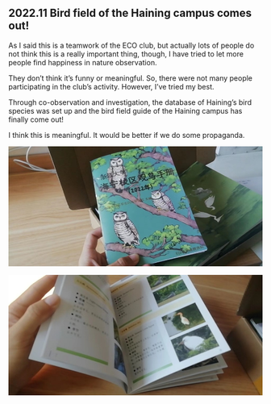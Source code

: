 ## 2022.11 Bird field of the Haining campus comes out!

  As I said this is a teamwork of the ECO club, but actually lots of people do not think this is a really important thing, though, I have tried to let more people find happiness in nature observation.
  
  They don’t think it’s funny or meaningful. So, there were not many people participating in the club’s activity. However, I’ve tried my best.
  
  Through co-observation and investigation, the database of Haining’s bird species was set up and the bird field guide of the Haining campus has finally come out!
 
  I think this is meaningful. It would be better if we do some propaganda.
  
  ![](/tags/2022.11/pic/1.jpg)
  
   ![](/tags/2022.11/pic/2.jpg)
